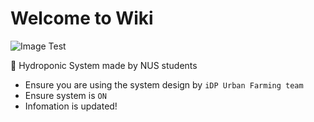 # Welcome to Wiki

![Image Test](https://github.com/GreenCrateSG/app/blob/main/wiki/Welcome/assets/system.PNG?raw=true)

🌱 Hydroponic System made by NUS students

 - Ensure you are using the system design by `iDP Urban Farming team`
 - Ensure system is `ON`
 - Infomation is updated!
